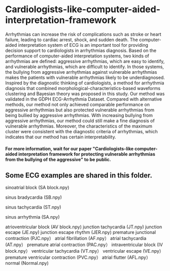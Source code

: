 # Cardiologists-like-computer-aided-interpretation-framework


Arrhythmias can increase the risk of complications such as stroke or heart failure, leading to cardiac arrest, shock, and sudden death. The computer-aided interpretation system of ECG is an important tool for providing decision support to cardiologists in arrhythmias diagnosis. Based on the performance of computer-aided interpretation systems, two kinds of arrhythmias are defined: aggressive arrhythmias, which are easy to identify, and vulnerable arrhythmias, which are difficult to identify. In those systems, the bullying from aggressive arrhythmias against vulnerable arrhythmias makes the patients with vulnerable arrhythmias likely to be underdiagnosed. Inspired by the diagnostic thinking of cardiologists, a method for arrhythmia diagnosis that combined morphological-characteristics-based waveforms clustering and Bayesian theory was proposed in this study. Our method was validated in the GDPH ECG-Arrhythmia Dataset. Compared with alternative methods, our method not only achieved comparable performance on aggressive arrhythmias but also protected vulnerable arrhythmias from being bullied by aggressive arrhythmias. With increasing bullying from aggressive arrhythmias, our method could still make a fine diagnosis of vulnerable arrhythmias. Moreover, the characteristics of the maximum cluster were consistent with the diagnostic criteria of arrhythmias, which indicates that our method has certain interpretability.


#### For more information, wait for our paper "Cardiologists-like computer-aided interpretation framework for protecting vulnerable arrhythmias from the bullying of the aggressive" to be public.


## Some ECG examples are shared in this folder. 

sinoatrial block (SA block.npy)

sinus bradycardia	(SB.npy)

sinus tachycardia	(ST.npy)

sinus arrhythmia	(SA.npy)

atrioventricular block	(AV block.npy)
junction tachycardia	(JT.npy)
junction escape	(JE.npy)
junction escape rhythm	(JER.npy)
premature junctional contraction	(PJC.npy）
atrial fibrillation	(AF.npy）
atrial tachycardia	(AT.npy）
premature atrial contraction	(PAC.npy）
intraventricular block	(IV block.npy）
ventricular tachycardia	(VT.npy）
ventricular escape	(VE.npy）
premature ventricular contraction	(PVC.npy）
atrial flutter	(AFL.npy）
normal (Normal.npy)
